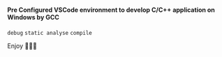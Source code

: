 
#### Pre Configured VSCode environment to develop C/C++ application on Windows by GCC

`debug` 
`static analyse` 
`compile`

Enjoy 🍕🍺😊